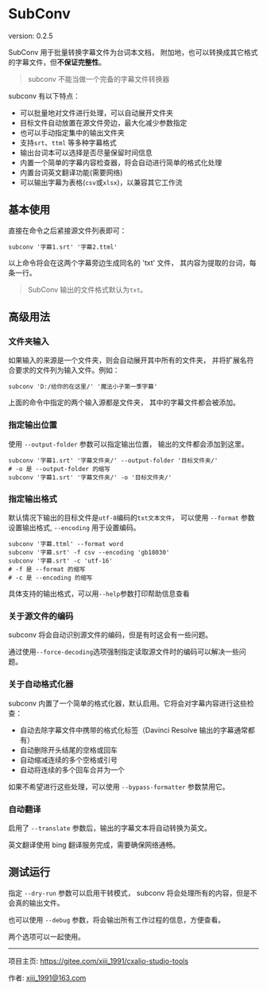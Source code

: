 # SubConv

version: 0.2.5

SubConv 用于批量转换字幕文件为台词本文档，
附加地，也可以转换成其它格式的字幕文件，但**不保证完整性**。

> subconv 不能当做一个完备的字幕文件转换器

subconv 有以下特点：

- 可以批量地对文件进行处理，可以自动展开文件夹
- 目标文件自动放置在源文件旁边，最大化减少参数指定
- 也可以手动指定集中的输出文件夹
- 支持`srt`、`ttml` 等多种字幕格式
- 输出台词本可以选择是否尽量保留时间信息
- 内置一个简单的字幕内容检查器，将会自动进行简单的格式化处理
- 内置台词英文翻译功能(需要网络)
- 可以输出字幕为表格(`csv`或`xlsx`)，以兼容其它工作流

## 基本使用

直接在命令之后紧接源文件列表即可：

```shell
subconv '字幕1.srt' '字幕2.ttml'
```

以上命令将会在这两个字幕旁边生成同名的 'txt' 文件，
其内容为提取的台词，每条一行。

> SubConv 输出的文件格式默认为`txt`。

## 高级用法

### 文件夹输入

如果输入的来源是一个文件夹，则会自动展开其中所有的文件夹，
并将扩展名符合要求的文件列为输入文件。例如：

```shell
subconv 'D:/给你的在这里/' '魔法小子第一季字幕'
```

上面的命令中指定的两个输入源都是文件夹，
其中的字幕文件都会被添加。

### 指定输出位置

使用 `--output-folder` 参数可以指定输出位置，
输出的文件都会添加到这里。

```shell
subconv '字幕1.srt' '字幕文件夹/' --output-folder '目标文件夹/'
# -o 是 --output-folder 的缩写
subconv '字幕1.srt' '字幕文件夹/' -o '目标文件夹/'
```

### 指定输出格式

默认情况下输出的目标文件是`utf-8`编码的`txt文本文件`，
可以使用 `--format` 参数设置输出格式, `--encoding` 用于设置编码。

```shell
subconv '字幕.ttml' --format word 
subconv '字幕.srt' -f csv --encoding 'gb18030'
subconv '字幕.srt' -c 'utf-16'
# -f 是 --format 的缩写
# -c 是 --encoding 的缩写
```

具体支持的输出格式，可以用`--help`参数打印帮助信息查看

### 关于源文件的编码

subconv 将会自动识别源文件的编码，但是有时这会有一些问题。

通过使用`--force-decoding`选项强制指定读取源文件时的编码可以解决一些问题。

### 关于自动格式化器

subconv 内置了一个简单的格式化器，默认启用。它将会对字幕内容进行这些检查：

- 自动去除字幕文件中携带的格式化标签（Davinci Resolve 输出的字幕通常都有）
- 自动删除开头结尾的空格或回车
- 自动缩减连续的多个空格或引号
- 自动将连续的多个回车合并为一个

如果不希望进行这些处理，可以使用 `--bypass-formatter` 参数禁用它。

### 自动翻译

启用了 `--translate` 参数后，输出的字幕文本将自动转换为英文。

英文翻译使用 bing 翻译服务完成，需要确保网络通畅。

## 测试运行

指定 `--dry-run` 参数可以启用干转模式，
subconv 将会处理所有的内容，但是不会真的输出文件。

也可以使用 `--debug` 参数，将会输出所有工作过程的信息，方便查看。

两个选项可以一起使用。

-----
项目主页: https://gitee.com/xiii_1991/cxalio-studio-tools

作者: xiii_1991@163.com